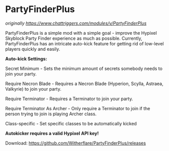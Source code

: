 # PartyFinderPlus
*originally https://www.chattriggers.com/modules/v/PartyFinderPlus*

PartyFinderPlus is a simple mod with a simple goal - improve the Hypixel Skyblock Party Finder experience as much as possible.
Currently, PartyFinderPlus has an intricate auto-kick feature for getting rid of low-level players quickly and easily.

**Auto-kick Settings:**

Secret Minimum - Sets the minimum amount of secrets somebody needs to join your party.

Require Necron Blade - Requires a Necron Blade (Hyperion, Scylla, Astraea, Valkyrie) to join your party.

Require Terminator - Requires a Terminator to join your party.

Require Terminator As Archer - Only require a Terminator to join if the person trying to join is playing Archer class.

Class-specific - Set specific classes to be automatically kicked

**Autokicker requires a valid Hypixel API key!**

Download: https://github.com/Witherflare/PartyFinderPlus/releases
